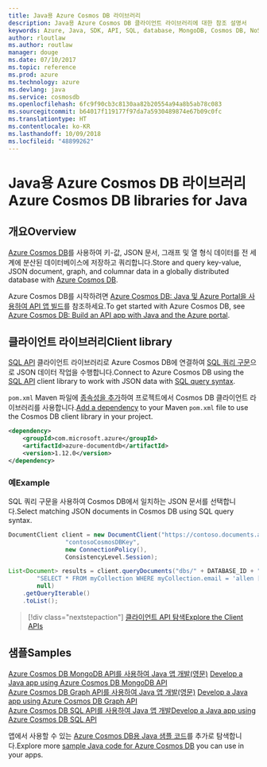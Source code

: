 ```yaml
---
title: Java용 Azure Cosmos DB 라이브러리
description: Java용 Azure Cosmos DB 클라이언트 라이브러리에 대한 참조 설명서
keywords: Azure, Java, SDK, API, SQL, database, MongoDB, Cosmos DB, NoSQL
author: rloutlaw
ms.author: routlaw
manager: douge
ms.date: 07/10/2017
ms.topic: reference
ms.prod: azure
ms.technology: azure
ms.devlang: java
ms.service: cosmosdb
ms.openlocfilehash: 6fc9f90cb3c8130aa82b20554a94a8b5ab78c083
ms.sourcegitcommit: b64017f119177f97da7a5930489874e67b09c0fc
ms.translationtype: HT
ms.contentlocale: ko-KR
ms.lasthandoff: 10/09/2018
ms.locfileid: "48899262"
---
```

# <a name="azure-cosmos-db-libraries-for-java"></a><span data-ttu-id="b8b1c-104">Java용 Azure Cosmos DB 라이브러리</span><span class="sxs-lookup"><span data-stu-id="b8b1c-104">Azure Cosmos DB libraries for Java</span></span>

## <a name="overview"></a><span data-ttu-id="b8b1c-105">개요</span><span class="sxs-lookup"><span data-stu-id="b8b1c-105">Overview</span></span>

<span data-ttu-id="b8b1c-106">[Azure Cosmos DB](/azure/cosmos-db/introduction)를 사용하여 키-값, JSON 문서, 그래프 및 열 형식 데이터를 전 세계에 분산된 데이터베이스에 저장하고 쿼리합니다.</span><span class="sxs-lookup"><span data-stu-id="b8b1c-106">Store and query key-value, JSON document, graph, and columnar data in a globally distributed database with [Azure Cosmos DB](/azure/cosmos-db/introduction).</span></span>

<span data-ttu-id="b8b1c-107">Azure Cosmos DB를 시작하려면 [Azure Cosmos DB: Java 및 Azure Portal을 사용하여 API 앱 빌드](/azure/cosmos-db/create-sql-api-java)를 참조하세요.</span><span class="sxs-lookup"><span data-stu-id="b8b1c-107">To get started with Azure Cosmos DB, see [Azure Cosmos DB: Build an API app with Java and the Azure portal](/azure/cosmos-db/create-sql-api-java).</span></span>

## <a name="client-library"></a><span data-ttu-id="b8b1c-108">클라이언트 라이브러리</span><span class="sxs-lookup"><span data-stu-id="b8b1c-108">Client library</span></span>

<span data-ttu-id="b8b1c-109">[SQL API](/azure/cosmos-db/sql-api-introduction) 클라이언트 라이브러리로 Azure Cosmos DB에 연결하여 [SQL 쿼리 구문](/azure/cosmos-db/sql-api-sql-query)으로 JSON 데이터 작업을 수행합니다.</span><span class="sxs-lookup"><span data-stu-id="b8b1c-109">Connect to Azure Cosmos DB using the [SQL API](/azure/cosmos-db/sql-api-introduction) client library to work with JSON data with [SQL query syntax](/azure/cosmos-db/sql-api-sql-query).</span></span>

<span data-ttu-id="b8b1c-110">`pom.xml` Maven 파일에 [종속성을 추가](https://maven.apache.org/guides/getting-started/index.html#How_do_I_use_external_dependencies)하여 프로젝트에서 Cosmos DB 클라이언트 라이브러리를 사용합니다.</span><span class="sxs-lookup"><span data-stu-id="b8b1c-110">[Add a dependency](https://maven.apache.org/guides/getting-started/index.html#How_do_I_use_external_dependencies) to your Maven `pom.xml` file to use the Cosmos DB client library in your project.</span></span>

```XML
<dependency>
    <groupId>com.microsoft.azure</groupId>
    <artifactId>azure-documentdb</artifactId>
    <version>1.12.0</version>
</dependency>
```

### <a name="example"></a><span data-ttu-id="b8b1c-111">예</span><span class="sxs-lookup"><span data-stu-id="b8b1c-111">Example</span></span>

<span data-ttu-id="b8b1c-112">SQL 쿼리 구문을 사용하여 Cosmos DB에서 일치하는 JSON 문서를 선택합니다.</span><span class="sxs-lookup"><span data-stu-id="b8b1c-112">Select matching JSON documents in Cosmos DB using SQL query syntax.</span></span>

```java
DocumentClient client = new DocumentClient("https://contoso.documents.azure.com:443",
                "contosoCosmosDBKey", 
                new ConnectionPolicy(),
                ConsistencyLevel.Session);

List<Document> results = client.queryDocuments("dbs/" + DATABASE_ID + "/colls/" + COLLECTION_ID,
        "SELECT * FROM myCollection WHERE myCollection.email = 'allen [at] contoso.com'",
        null)
    .getQueryIterable()
    .toList();

```

> [!div class="nextstepaction"]
> [<span data-ttu-id="b8b1c-113">클라이언트 API 탐색</span><span class="sxs-lookup"><span data-stu-id="b8b1c-113">Explore the Client APIs</span></span>](/java/api/overview/azure/cosmosdb/client)


## <a name="samples"></a><span data-ttu-id="b8b1c-114">샘플</span><span class="sxs-lookup"><span data-stu-id="b8b1c-114">Samples</span></span>

<span data-ttu-id="b8b1c-115">[Azure Cosmos DB MongoDB API를 사용하여 Java 앱 개발(영문)][2] </span><span class="sxs-lookup"><span data-stu-id="b8b1c-115">[Develop a Java app using Azure Cosmos DB MongoDB API][2] </span></span>  
<span data-ttu-id="b8b1c-116">[Azure Cosmos DB Graph API를 사용하여 Java 앱 개발(영문)][3] </span><span class="sxs-lookup"><span data-stu-id="b8b1c-116">[Develop a Java app using Azure Cosmos DB Graph API][3] </span></span>  
<span data-ttu-id="b8b1c-117">[Azure Cosmos DB SQL API를 사용하여 Java 앱 개발][4]</span><span class="sxs-lookup"><span data-stu-id="b8b1c-117">[Develop a Java app using Azure Cosmos DB SQL API][4]</span></span>        

<span data-ttu-id="b8b1c-118">앱에서 사용할 수 있는 [Azure Cosmos DB용 Java 샘플 코드](https://azure.microsoft.com/resources/samples/?platform=java&term=cosmos)를 추가로 탐색합니다.</span><span class="sxs-lookup"><span data-stu-id="b8b1c-118">Explore more [sample Java code for Azure Cosmos DB](https://azure.microsoft.com/resources/samples/?platform=java&term=cosmos) you can use in your apps.</span></span>

[2]: https://github.com/Azure-Samples/azure-cosmos-db-mongodb-java-getting-started
[3]: https://github.com/Azure-Samples/azure-cosmos-db-graph-java-getting-started
[4]: https://github.com/Azure-Samples/azure-cosmos-db-documentdb-java-getting-started
